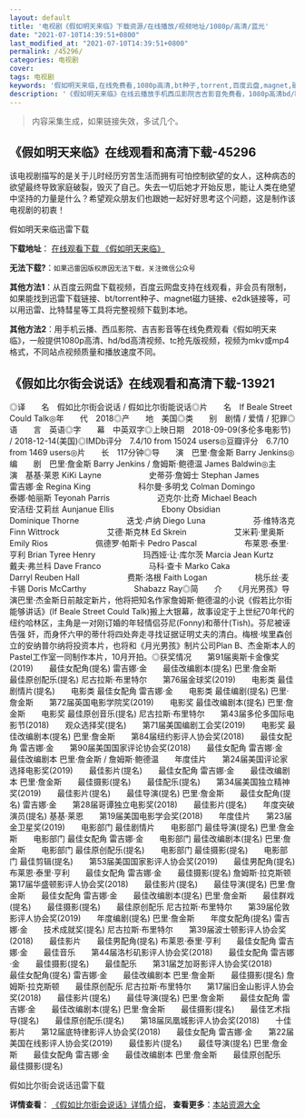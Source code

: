```yaml
---
layout: default
title: '电视剧《假如明天来临》下载资源/在线播放/视频地址/1080p/高清/蓝光'
date: "2021-07-10T14:39:51+0800"
last_modified_at: "2021-07-10T14:39:51+0800"
permalink: /45296/
categories: 电视剧
cover:
tags: 电视剧
keywords: '假如明天来临,在线免费看,1080p高清,bt种子,torrent,百度云盘,magnet,磁力链,迅雷下载资源'
description: '《假如明天来临》在线云播放手机西瓜影院吉吉影音免费看，1080p高清bd/hd未删减完整版和tc抢先枪版，mkv/mp4格式，附带bt/torrent种子、magnet/磁力链、百度云盘、网盘资源迅雷下载链接'
---
```


>内容采集生成，如果链接失效，多试几个。


## 《假如明天来临》在线观看和高清下载-45296

该电视剧描写的是关于儿时经历穷苦生活而拥有可怕控制欲望的女人，这种病态的欲望最终导致家庭破裂，毁灭了自己。失去一切后她才开始反思，能让人类在绝望中坚持的力量是什么？希望观众朋友们也跟她一起好好思考这个问题，这是制作该电视剧的初衷！


假如明天来临迅雷下载

**下载地址**： [在线观看下载 《假如明天来临》](https://www.993dy.com//vod-detail-id-6803.html) 


**无法下载?**：`如果迅雷因版权原因无法下载，关注微信公众号 `

**其他方法1**：从百度云网盘下载视频，百度云网盘支持在线观看，非会员有限制，如果能找到迅雷下载链接、bt/torrent种子、magnet磁力链接、e2dk链接等，可以用迅雷、比特彗星等工具将完整视频下载到本地。

**其他方法2**：用手机云播、西瓜影院、吉吉影音等在线免费观看《假如明天来临》，一般提供1080p高清、hd/bd高清视频、tc抢先版视频，视频为mkv或mp4格式，不同站点视频质量和播放速度不同。


## 《假如比尔街会说话》在线观看和高清下载-13921

◎译　　名　假如比尔街会说话 / 假如比尔街能说话◎片　　名　If Beale Street Could Talk◎年　　代　2018◎产　　地　美国◎类　　别　剧情 / 爱情 / 犯罪◎语　　言　英语◎字　　幕　中英双字◎上映日期　2018-09-09(多伦多电影节) / 2018-12-14(美国)◎IMDb评分　7.4/10 from 15024 users◎豆瓣评分　6.7/10 from 1469 users◎片　　长　117分钟◎导　　演　巴里·詹金斯 Barry Jenkins◎编　　剧　巴里·詹金斯 Barry Jenkins / 詹姆斯·鲍德温 James Baldwin◎主　　演　基基·莱恩 KiKi Layne　　　　　　史蒂芬·詹姆士 Stephan James　　　　　　雷吉娜·金 Regina King　　　　　　科尔曼·多明戈 Colman Domingo　　　　　　泰娜·帕丽斯 Teyonah Parris　　　　　　迈克尔·比奇 Michael Beach　　　　　　安洁纽·艾莉丝 Aunjanue Ellis　　　　　　Ebony Obsidian　　　　　　Dominique Thorne　　　　　　迭戈·卢纳 Diego Luna　　　　　　芬·维特洛克 Finn Wittrock　　　　　　艾德·斯克林 Ed Skrein　　　　　　艾米莉·里奥斯 Emily Rios　　　　　　佩德罗·帕斯卡 Pedro Pascal　　　　　　布莱恩·泰里·亨利 Brian Tyree Henry　　　　　　玛西娅·让·库尔茨 Marcia Jean Kurtz　　　　　　戴夫·弗兰科 Dave Franco　　　　　　马科·查卡 Marko Caka　　　　　　Darryl Reuben Hall　　　　　　费斯·洛根 Faith Logan　　　　　　桃乐丝·麦卡锡 Doris McCarthy　　　　　　Shabazz Ray◎简　　介　　《月光男孩》导演巴里·杰金斯日前敲定新片，他将把知名作家詹姆斯·鲍德温的小说《假若比尔街能够讲话》(If Beale Street Could Talk)搬上大银幕，故事设定于上世纪70年代的纽约哈林区，主角是一对刚订婚的年轻情侣芬尼(Fonny)和蒂什(Tish)。芬尼被诬告强 奸，而身怀六甲的蒂什将四处奔走寻找证据证明丈夫的清白。梅根·埃里森创立的安纳普尔纳将投资本片，也将和《月光男孩》制片公司Plan B、杰金斯本人的Pastel工作室一同制作本片，10月开拍。◎获奖情况　　第91届奥斯卡金像奖(2019)　　最佳女配角(提名) 雷吉娜·金　　最佳改编剧本(提名) 巴里·詹金斯　　最佳原创配乐(提名) 尼古拉斯·布里特尔　　第76届金球奖(2019)　　电影类 最佳剧情片(提名)　　电影类 最佳女配角 雷吉娜·金　　电影类 最佳编剧(提名) 巴里·詹金斯　　第72届英国电影学院奖(2019)　　电影奖 最佳改编剧本(提名) 巴里·詹金斯　　电影奖 最佳原创音乐(提名) 尼古拉斯·布里特尔　　第43届多伦多国际电影节(2018)　　观众选择奖(提名)　　第71届美国编剧工会奖(2019)　　电影奖 最佳改编剧本(提名) 巴里·詹金斯　　第84届纽约影评人协会奖(2018)　　最佳女配角 雷吉娜·金　　第90届美国国家评论协会奖(2018)　　最佳女配角 雷吉娜·金　　最佳改编剧本 巴里·詹金斯 / 詹姆斯·鲍德温　　年度佳片　　第24届美国评论家选择电影奖(2019)　　最佳影片(提名)　　最佳女配角 雷吉娜·金　　最佳改编剧本 巴里·詹金斯　　最佳摄影(提名)　　最佳配乐(提名)　　第34届美国独立精神奖(2019)　　最佳影片(提名)　　最佳导演(提名) 巴里·詹金斯　　最佳女配角(提名) 雷吉娜·金　　第28届哥谭独立电影奖(2018)　　最佳影片(提名)　　年度突破演员(提名) 基基·莱恩　　第19届美国电影学会奖(2018)　　年度佳片　　第23届金卫星奖(2019)　　电影部门 最佳剧情片　　电影部门 最佳导演(提名) 巴里·詹金斯　　电影部门 最佳女配角 雷吉娜·金　　电影部门 最佳改编剧本(提名) 巴里·詹金斯　　电影部门 最佳原创配乐(提名)　　电影部门 最佳摄影(提名)　　电影部门 最佳剪辑(提名)　　第53届美国国家影评人协会奖(2019)　　最佳男配角(提名) 布莱恩·泰里·亨利　　最佳女配角 雷吉娜·金　　最佳摄影(提名) 詹姆斯·拉克斯顿　　第17届华盛顿影评人协会奖(2018)　　最佳影片(提名)　　最佳导演(提名) 巴里·詹金斯　　最佳女配角 雷吉娜·金　　最佳改编剧本(提名) 巴里·詹金斯　　最佳群戏(提名)　　最佳摄影(提名)　　最佳原创配乐 尼古拉斯·布里特尔　　第39届伦敦影评人协会奖(2019)　　年度编剧(提名) 巴里·詹金斯　　年度女配角(提名) 雷吉娜·金　　技术成就奖(提名) 尼古拉斯·布里特尔　　第39届波士顿影评人协会奖(2018)　　最佳影片　　最佳男配角(提名) 布莱恩·泰里·亨利　　最佳女配角 雷吉娜·金　　最佳音乐　　第44届洛杉矶影评人协会奖(2018)　　最佳女配角 雷吉娜·金　　最佳摄影(提名)　　最佳配乐　　第31届芝加哥影评人协会奖(2018)　　最佳女配角(提名) 雷吉娜·金　　最佳改编剧本 巴里·詹金斯　　最佳摄影(提名) 詹姆斯·拉克斯顿　　最佳原创配乐 尼古拉斯·布里特尔　　第17届旧金山影评人协会奖(2018)　　最佳影片(提名)　　最佳导演(提名) 巴里·詹金斯　　最佳女配角 雷吉娜·金　　最佳改编剧本(提名) 巴里·詹金斯　　最佳摄影(提名)　　最佳艺术指导(提名)　　最佳原创配乐(提名)　　第18届凤凰城影评人协会奖(2018)　　十佳影片　　第12届底特律影评人协会奖(2018)　　最佳女配角 雷吉娜·金　　第22届美国在线影评人协会奖(2019)　　最佳影片(提名)　　最佳导演(提名) 巴里·詹金斯　　最佳女配角 雷吉娜·金　　最佳改编剧本 巴里·詹金斯　　最佳原创配乐　　最佳摄影(提名)


假如比尔街会说话迅雷下载

**详情查看**： [《假如比尔街会说话》详情介绍](/movie/13921/)， **查看更多**：[本站资源大全](/movie/t/all/)

